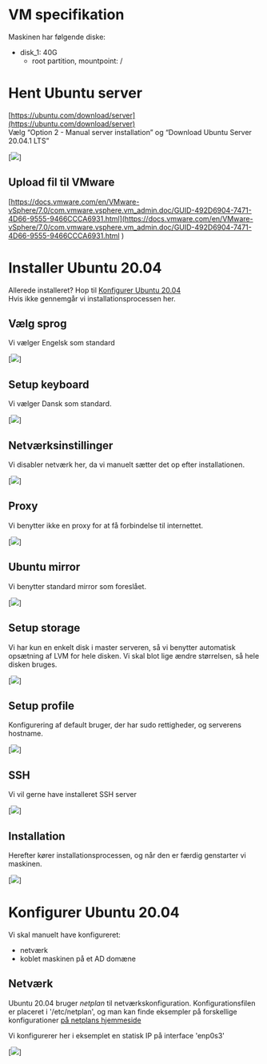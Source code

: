 # VM specifikation
Maskinen har følgende diske:
- disk_1: 40G
  - root partition, mountpoint: /

# Hent Ubuntu server
[https://ubuntu.com/download/server](https://ubuntu.com/download/server)
<br>
Vælg “Option 2 - Manual server installation” og “Download Ubuntu Server 20.04.1 LTS”

[![](../../video/gif/download.gif)]

## Upload fil til VMware
[https://docs.vmware.com/en/VMware-vSphere/7.0/com.vmware.vsphere.vm_admin.doc/GUID-492D6904-7471-4D66-9555-9466CCCA6931.html](https://docs.vmware.com/en/VMware-vSphere/7.0/com.vmware.vsphere.vm_admin.doc/GUID-492D6904-7471-4D66-9555-9466CCCA6931.html
)

# Installer Ubuntu 20.04
Allerede installeret? Hop til [Konfigurer Ubuntu 20.04](#Konfigurer-Ubuntu-20.04)
<br>
Hvis ikke gennemgår vi installationsprocessen her.

## Vælg sprog
Vi vælger Engelsk som standard

[![](../../video/gif/language.gif)]

## Setup keyboard
Vi vælger Dansk som standard.

[![](../../video/gif/keyboard.gif)]

## Netværksinstillinger
Vi disabler netværk her, da vi manuelt sætter det op efter installationen.

[![](../../video/gif/network.gif)]

## Proxy
Vi benytter ikke en proxy for at få forbindelse til internettet.

[![](../../video/gif/proxy.gif)]

## Ubuntu mirror
Vi benytter standard mirror som foreslået.

[![](../../video/gif/mirror.gif)]

## Setup storage
Vi har kun en enkelt disk i master serveren, så vi benytter automatisk opsætning af LVM for hele disken.
Vi skal blot lige ændre størrelsen, så hele disken bruges.

[![](../../video/gif/disk_master.gif)]

## Setup profile
Konfigurering af default bruger, der har sudo rettigheder, og serverens hostname.

[![](../../video/gif/profile_master.gif)]

## SSH
Vi vil gerne have installeret SSH server

[![](../../video/gif/ssh.gif)]

## Installation
Herefter kører installationsprocessen, og når den er færdig genstarter vi maskinen.

[![](../../video/gif/install_complete.gif)]


# Konfigurer Ubuntu 20.04
Vi skal manuelt have konfigureret:
* netværk
* koblet maskinen på et AD domæne

## Netværk
Ubuntu 20.04 bruger *netplan* til netværkskonfiguration. Konfigurationsfilen er placeret i '/etc/netplan', og man kan finde eksempler på forskellige konfigurationer [på netplans hjemmeside](https://netplan.io/examples/)

Vi konfigurerer her i eksemplet en statisk IP på interface 'enp0s3'

[![](../../video/gif/config_network.gif)]